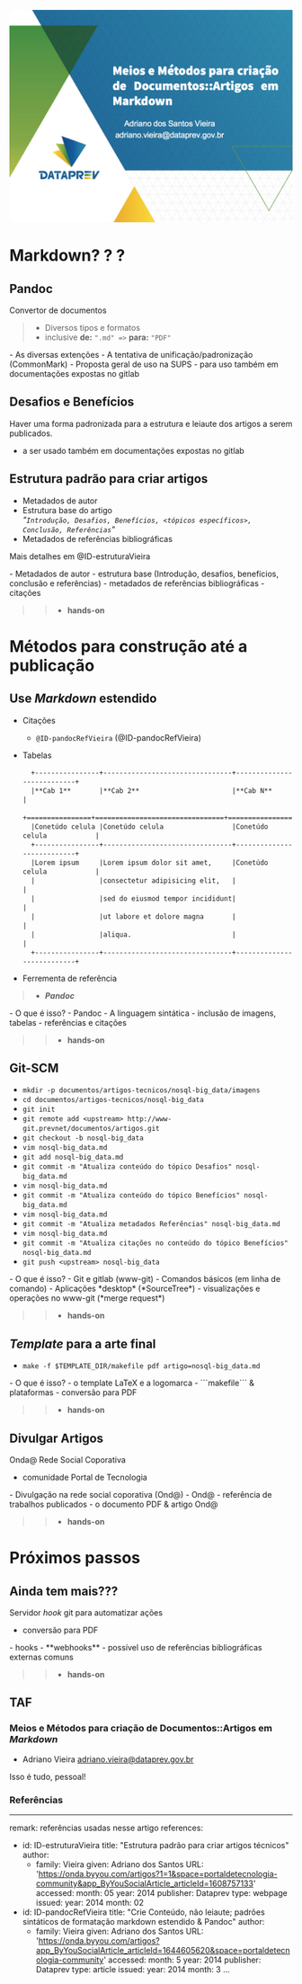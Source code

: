 ![](images/st-0x16-markdown-abertura.png)

# Markdown? ? ? 

## Pandoc 

Convertor de documentos

> - Diversos tipos e formatos
> - inclusive **de:** ```".md" =>``` **para:** ```"PDF"```

<div class="notes">
- As diversas extenções
- A tentativa de unificação/padronização (CommonMark)
- Proposta geral de uso na SUPS
  - para uso também em documentações expostas no gitlab
</div>


## Desafios e Benefícios

<div class="notes">
Haver uma forma padronizada para a estrutura e leiaute dos artigos a serem publicados.

- a ser usado também em documentações expostas no gitlab
</div>

## Estrutura padrão para criar artigos

- Metadados de autor
- Estrutura base do artigo  
		*"```Introdução, Desafios, Benefícios, <tópicos específicos>, Conclusão, Referências```"*
- Metadados de referências bibliográficas

Mais detalhes em @ID-estruturaVieira

<div class="notes">
- Metadados de autor
- estrutura base (Introdução, desafios, benefícios, conclusão e referências)
- metadados de referências bibliográficas
- citações
</div>

>> - **hands-on**

# Métodos para construção até a publicação

## Use *Markdown* estendido

- Citações
	- ```@ID-pandocRefVieira``` (@ID-pandocRefVieira)
- Tabelas

		+----------------+--------------------------------+---------------------------+
		|**Cab 1**       |**Cab 2**                       |**Cab N**                  |
		+================+================================+===========================+
		|Conetúdo celula |Conetúdo celula                 |Conetúdo celula            |
		+----------------+--------------------------------+---------------------------+
		|Lorem ipsum     |Lorem ipsum dolor sit amet,     |Conetúdo celula            |
		|                |consectetur adipisicing elit,   |                           |
		|                |sed do eiusmod tempor incididunt|                           |
		|                |ut labore et dolore magna       |                           |
		|                |aliqua.                         |                           |
		+----------------+--------------------------------+---------------------------+

- Ferrementa de referência

> - ***Pandoc***

<div class="notes">
- O que é isso?
- Pandoc
- A linguagem sintática
- inclusão de imagens, tabelas
- referências e citações
</div>

>> - **hands-on**

## Git-SCM

- ```mkdir -p documentos/artigos-tecnicos/nosql-big_data/imagens```
- ```cd documentos/artigos-tecnicos/nosql-big_data```
- ```git init```
- ```git remote add <upstream> http://www-git.prevnet/documentos/artigos.git```
- ```git checkout -b nosql-big_data```
- ```vim nosql-big_data.md```
- ```git add nosql-big_data.md```
- ```git commit -m "Atualiza conteúdo do tópico Desafios" nosql-big_data.md```
- ```vim nosql-big_data.md```
- ```git commit -m "Atualiza conteúdo do tópico Benefícios" nosql-big_data.md```
- ```vim nosql-big_data.md```
- ```git commit -m "Atualiza metadados Referências" nosql-big_data.md```
- ```vim nosql-big_data.md```
- ```git commit -m "Atualiza citações no conteúdo do tópico Benefícios" nosql-big_data.md```
- ```git push <upstream> nosql-big_data```

<div class="notes">
- O que é isso?
- Git e  gitlab (www-git)
- Comandos básicos (em linha de comando)
- Aplicações *desktop* (*SourceTree*)
- visualizações e operações no www-git (*merge request*)
</div>

>> - **hands-on**

## *Template* para a arte final

- ```make -f $TEMPLATE_DIR/makefile pdf artigo=nosql-big_data.md```

<div class="notes">
- O que é isso?
- o template LaTeX e a logomarca
- ```makefile``` & plataformas
- conversão para PDF
</div>

>> - **hands-on**

## Divulgar Artigos

Onda@ Rede Social Coporativa

- comunidade Portal de Tecnologia

<div class="notes">
- Divulgação na rede social coporativa (Ond@)
- Ond@ - referência de trabalhos publicados
- o documento PDF & artigo Ond@
</div>

>> - **hands-on**

# Próximos passos

## Ainda tem mais???

Servidor *hook* git para automatizar ações

- conversão para PDF

<div class="notes">
- hooks
- **webhooks**
- possível uso de referências bibliográficas externas comuns
</div>

>> - **hands-on**

## TAF

### Meios e Métodos para criação de Documentos::Artigos em *Markdown*
- Adriano Vieira <adriano.vieira@dataprev.gov.br>

<div class="notes">
Isso é tudo, pessoal!
</div>

### Referências

---
remark: referências usadas nesse artigo
references:
- id: ID-estruturaVieira
  title: "Estrutura padrão para criar artigos técnicos"
  author:
  - family: Vieira
    given: Adriano dos Santos
  URL: 'https://onda.byyou.com/artigos?1=1&space=portaldetecnologia-community&app_ByYouSocialArticle_articleId=1608757133'
  accessed:
    month: 05
    year: 2014
  publisher: Dataprev
  type: webpage
  issued:
    year: 2014
    month: 02
- id: ID-pandocRefVieira
  title: "Crie Conteúdo, não leiaute; padrões sintáticos de formatação markdown estendido & Pandoc"
  author:
  - family: Vieira
    given: Adriano dos Santos
  URL: 'https://onda.byyou.com/artigos?app_ByYouSocialArticle_articleId=1644605620&space=portaldetecnologia-community'
  accessed:
    month: 5
    year: 2014
  publisher: Dataprev
  type: article
  issued:
    year: 2014
    month: 3
...
